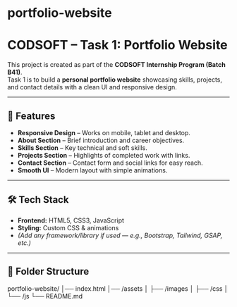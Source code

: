 # portfolio-website

# CODSOFT – Task 1: Portfolio Website

This project is created as part of the **CODSOFT Internship Program (Batch B41)**.  
Task 1 is to build a **personal portfolio website** showcasing skills, projects, and contact details with a clean UI and responsive design.

---

## 🚀 Features
- **Responsive Design** – Works on mobile, tablet and desktop.
- **About Section** – Brief introduction and career objectives.
- **Skills Section** – Key technical and soft skills.
- **Projects Section** – Highlights of completed work with links.
- **Contact Section** – Contact form and social links for easy reach.
- **Smooth UI** – Modern layout with simple animations.

---

## 🛠️ Tech Stack
- **Frontend:** HTML5, CSS3, JavaScript  
- **Styling:** Custom CSS & animations  
- *(Add any framework/library if used — e.g., Bootstrap, Tailwind, GSAP, etc.)*

---

## 📂 Folder Structure

portfolio-website/
│── index.html
│── /assets
│ ├── /images
│ ├── /css
│ └── /js
└── README.md
